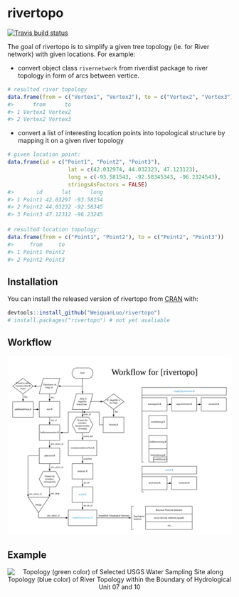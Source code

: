 
<!-- README.md is generated from README.Rmd. Please edit that file -->

# rivertopo

<!-- badges: start -->

[![Travis build
status](https://travis-ci.com/WeiquanLuo/rivertopo.svg?branch=master)](https://travis-ci.com/WeiquanLuo/rivertopo)
<!-- badges: end -->

The goal of rivertopo is to simplify a given tree topology (ie. for
River network) with given locations. For example:

  - convert object class `rivernetwork` from riverdist package to river
    topology in form of arcs between vertice.

<!-- end list -->

``` r
# resulted river topology
data.frame(from = c("Vertex1", "Vertex2"), to = c("Vertex2", "Vertex3"))
#>      from      to
#> 1 Vertex1 Vertex2
#> 2 Vertex2 Vertex3
```

  - convert a list of interesting location points into topological
    structure by mapping it on a given river topology

<!-- end list -->

``` r
# given location point:
data.frame(id = c("Point1", "Point2", "Point3"),
                   lat = c(42.032974, 44.032323, 47.123123),
                   long = c(-93.581543, -92.58345343, -96.2324543),
                   stringsAsFactors = FALSE)
#>       id      lat      long
#> 1 Point1 42.03297 -93.58154
#> 2 Point2 44.03232 -92.58345
#> 3 Point3 47.12312 -96.23245

# resulted location topology:
data.frame(from = c("Point1", "Point2"), to = c("Point2", "Point3"))
#>     from     to
#> 1 Point1 Point2
#> 2 Point2 Point3
```

## Installation

You can install the released version of rivertopo from
[CRAN](https://CRAN.R-project.org) with:

``` r
devtools::install_github("WeiquanLuo/rivertopo")
# install.packages("rivertopo") # not yet avaliable
```

## Workflow

<center>

![Workflow for rivertopo](inst/extdata/Workflow_rivertopo.png)

</center>

## Example

<center>

![Topology (green color) of Selected USGS Water Sampling Site along
Topology (blue color) of River Topology within the Boundary of
Hydrological Unit 07 and 10](inst/extdata/riverNet.png)

</center>
